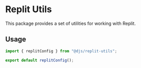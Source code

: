 # Replit Utils

This package provides a set of utilities for working with Replit.

## Usage

```ts
import { replitConfig } from "@djs/replit-utils";

export default replitConfig();
```
